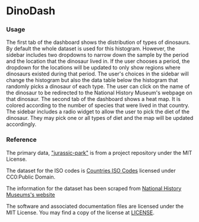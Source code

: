 # DinoDash

### Usage

The first tab of the dashboard shows the distribution of types of dinosaurs. By default the whole dataset is used for this histogram. However, the sidebar includes two dropdowns to narrow down the sample by the period and the location that the dinosaur lived in. If the user chooses a period, the dropdown for the locations will be updated to only show regions where dinosaurs existed during that period. The user's choices in the sidebar will change the histogram but also the data table below the histogram that randomly picks a dinosaur of each type. The user can click on the name of the dinosaur to be redirected to the National History Museum's webpage on that dinosaur. The second tab of the dashboard shows a heat map. It is colored according to the number of species that were lived in that country. The sidebar includes a radio widget to allow the user to pick the diet of the dinosaur. They may pick one or all types of diet and the map will be updated accordingly.

### Reference
The primary data, ["jurassic-park"](https://github.com/kjanjua26/jurassic-park/tree/main/data) is from a project repository under the MIT License.

The dataset for the ISO codes is [Countries ISO Codes](https://www.kaggle.com/datasets/juanumusic/countries-iso-codes) licensed under CC0:Public Domain.

The information for the dataset has been scraped from [National History Museums's website](https://www.nhm.ac.uk/)

The software and associated documentation files are licensed under the MIT License. You may find a copy of the license at [LICENSE](https://github.com/ritisha2000/dino-dash/blob/main/LICENSE).
